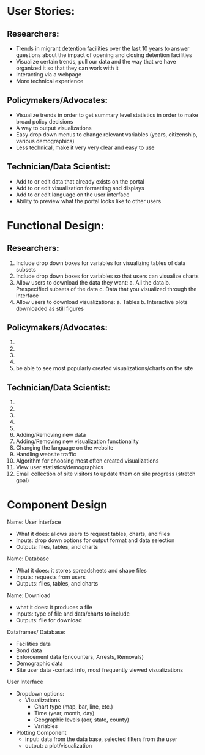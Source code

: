# User Stories:

## Researchers:
- Trends in migrant detention facilities over the last 10 years to answer questions about the impact of opening and closing detention facilities
- Visualize certain trends, pull our data and the way that we have organized it so that they can work with it
- Interacting via a webpage 
- More technical experience

## Policymakers/Advocates:
- Visualize trends in order to get summary level statistics in order to make broad policy decisions
- A way to output visualizations
- Easy drop down menus to change relevant variables (years, citizenship, various demographics)
- Less technical, make it very very clear and easy to use


## Technician/Data Scientist:
- Add to or edit data that already exists on the portal
- Add to or edit visualization formatting and displays
- Add to or edit language on the user interface
- Ability to preview what the portal looks like to other users

# Functional Design: 

## Researchers:

1. Include drop down boxes for variables for visualizing tables of data subsets
2. Include drop down boxes for variables so that users can visualize charts
3. Allow users to download the data they want:
  a. All the data
  b. Prespecified subsets of the data
  c. Data that you visualized through the interface
4. Allow users to download visualizations:
  a. Tables
  b. Interactive plots downloaded as still figures

## Policymakers/Advocates:
1. 
2. 
3.
4. 
5. be able to see most popularly created visualizations/charts on the site 


## Technician/Data Scientist:
1.
2.
3.
4.
5. 
6. Adding/Removing new data
7. Adding/Removing new visualization functionality
8. Changing the language on the website
9. Handling website traffic
10. Algorithm for choosing most often created visualizations
11. View user statistics/demographics
12. Email collection of site visitors to update them on site progress (stretch goal)

# Component Design

Name: User interface
- What it does: allows users to request tables, charts, and files 
- Inputs: drop down options for output format and data selection 
- Outputs: files, tables, and charts 

Name: Database 
- What it does: it stores spreadsheets and shape files 
- Inputs: requests from users 
- Outputs: files, tables, and charts 

Name: Download
- what it does: it produces a file
- Inputs: type of file and data/charts to include
- Outputs: file for download


Dataframes/ Database:
- Facilities data
- Bond data
- Enforcement data (Encounters, Arrests, Removals)
- Demographic data
- Site user data -contact info, most frequently viewed visualizations

User Interface
- Dropdown options: 
  - Visualizations
    - Chart type (map, bar, line, etc.)
    - Time (year, month, day)
    - Geographic levels (aor, state, county)
    - Variables
- Plotting Component
  - input: data from the data base, selected filters from the user
  - output: a plot/visualization



